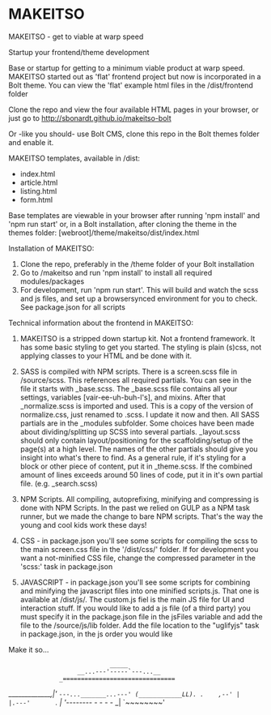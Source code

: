 MAKEITSO
========

MAKEITSO - get to viable at warp speed

Startup your frontend/theme development 

Base or startup for getting to a minimum viable product at warp speed. 
MAKEITSO started out as 'flat' frontend project but now is incorporated
in a Bolt theme. You can view the 'flat' example html files in the /dist/frontend folder

Clone the repo and view the four available HTML pages in your browser, or just go 
to http://sbonardt.github.io/makeitso-bolt

Or -like you should- use Bolt CMS, clone this repo in the Bolt themes folder
and enable it. 


MAKEITSO templates, available in /dist:

- index.html
- article.html
- listing.html
- form.html

Base templates are viewable in your browser after running 'npm install' and 'npm run start' or,
in a Bolt installation, after cloning the theme in the themes folder: [webroot]/theme/makeitso/dist/index.html


Installation of MAKEITSO:

1. Clone the repo, preferably in the /theme folder of your Bolt installation
2. Go to /makeitso and run 'npm install' to install all required modules/packages
3. For development, run 'npm run start'. This will build and watch the scss and js files, and set up a browsersynced environment for you to check. See package.json for all scripts


Technical information about the frontend in MAKEITSO:

1. MAKEITSO is a stripped down startup kit. Not a frontend framework. It has some basic styling to get you started. The styling is plain (s)css, not applying classes to your HTML and be done with it.

2. SASS is compiled with NPM scripts. There is a screen.scss file in /source/scss. This references all 
required partials. You can see in the file it starts with _base.scss. The _base.scss file contains all your settings,
variables [vair-ee-uh-buh-l's], and mixins. After that _normalize.scss is imported and used. This is a copy of the version of normalize.css,
just renamed to .scss. I update it now and then.
All SASS partials are in the _modules subfolder. Some choices have been made about dividing/splitting up SCSS into several 
partials. _layout.scss should only contain layout/positioning for the scaffolding/setup of the page(s) at a high level. The
names of the other partials should give you insight into what's there to find. As a general rule, if it's styling for a block or 
other piece of content, put it in _theme.scss. If the combined amount of lines exceeds around 50 lines of code, put it in it's own partial file. (e.g. _search.scss)

3. NPM Scripts. All compiling, autoprefixing, minifying and compressing is done with NPM Scripts. In the past we relied on GULP as a NPM task runner, but we made the change to bare NPM scripts. That's the way the young and cool kids work these days!

4. CSS - in package.json you'll see some scripts for compiling the scss to the main screen.css file in the '/dist/css/' folder. If for development you want a not-minified CSS file, change the compressed parameter in the 'scss:' task in package.json

5. JAVASCRIPT - in package.json you'll see some scripts for combining and minifying the javascript files into one minified scripts.js. That one is available at /dist/js/. The custom.js fiel is the main JS file for UI and interaction stuff. If you would like to add a js file (of a third party) you must specify it in the package.json file in the jsFiles variable and add the file to the /source/js/lib folder. Add the file location to the "uglifyjs" task in package.json, in the js order you would like


Make it so...


                                _____
                       __...---'-----`---...__
                  _===============================
 ______________,|'      `---..._______...---'
(____________LL). .    ,--'
 |    |.---'       `. |
'--------_  - - - - _|
          `~~~~~~~~'

